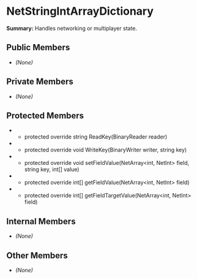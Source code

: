 # NetStringIntArrayDictionary

**Summary:** Handles networking or multiplayer state.

## Public Members
- *(None)*

## Private Members
- *(None)*

## Protected Members
- - protected override string ReadKey(BinaryReader reader)
- - protected override void WriteKey(BinaryWriter writer, string key)
- - protected override void setFieldValue(NetArray<int, NetInt> field, string key, int[] value)
- - protected override int[] getFieldValue(NetArray<int, NetInt> field)
- - protected override int[] getFieldTargetValue(NetArray<int, NetInt> field)

## Internal Members
- *(None)*

## Other Members
- *(None)*
